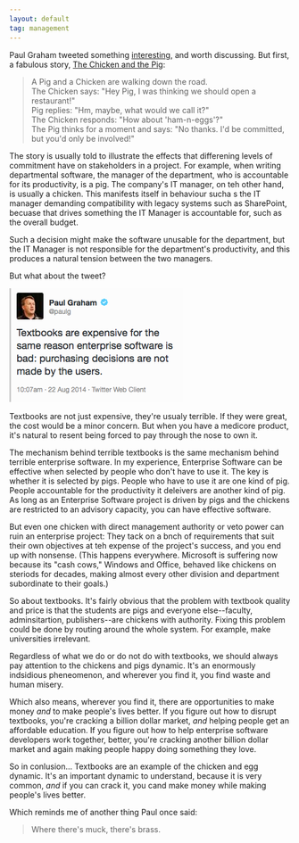 ```yaml
---
layout: default
tag: management
---
```


Paul Graham tweeted something [interesting][1], and worth discussing. But first, a fabulous story, [The Chicken and the Pig][2]:

[1]: https://twitter.com/paulg/status/502819403948249088
[2]: https://en.wikipedia.org/wiki/The_Chicken_and_the_Pig

> A Pig and a Chicken are walking down the road.  
> The Chicken says: "Hey Pig, I was thinking we should open a restaurant!"  
> Pig replies: "Hm, maybe, what would we call it?"  
> The Chicken responds: "How about 'ham-n-eggs'?"  
> The Pig thinks for a moment and says: "No thanks. I'd be committed, but you'd only be involved!"

The story is usually told to illustrate the effects that differening levels of commitment have on stakeholders in a project. For example, when writing departmental software, the manager of the department, who is accountable for its productivity, is a pig. The company's IT manager, on teh other hand, is usually a chicken. This manifests itself in behaviour sucha s the IT manager demanding compatibility with legacy systems such as SharePoint, becuase that drives something the IT Manager is accountable for, such as the overall budget.

Such a decision might make the software unusable for the department, but the IT Manager is not responsible for the department's productivity, and this produces a natural tension between the two managers.

But what about the tweet?

![Textbooks](/assets/images/textbooks.png)

Textbooks are not just expensive, they're usualy terrible. If they were great, the cost would be a minor concern. But when you have a medicore product, it's natural to resent being forced to pay through the nose to own it.

The mechanism behind terrible textbooks is the same mechanism behind terrible enterprise software. In my experience, Enterprise Software can be effective when selected by people who don't have to use it. The key is whether it is selected by pigs. People who have to use it are one kind of pig. People accountable for the productivity it deleivers are another kind of pig. As long as an Enterprise Software project is driven by pigs and the chickens are restricted to an advisory capacity, you can have effective software.

But even one chicken with direct management authority or veto power can ruin an enterprise project: They tack on a bnch of requirements that suit their own objectives at teh expense of the project's success, and you end up with nonsense. (This happens everywhere. Microsoft is suffering now because its "cash cows," Windows and Office, behaved like chickens on steriods for decades, making almost every other division and department subordinate to their goals.)

So about textbooks. It's fairly obvious that the problem with textbook quality and price is that the students are pigs and everyone else--faculty, adminsitartion, publishers--are chickens with authority. Fixing this problem could be done by routing around the whole system. For example, make universities irrelevant.

Regardless of what we do or do not do with textbooks, we should always pay attention to the chickens and pigs dynamic. It's an enormously indsidious pheneomenon, and wherever you find it, you find waste and human misery.

Which also means, wherever you find it, there are opportunities to make money *and* to make people's lives better. If you figure out how to disrupt textbooks, you're cracking a billion dollar market, *and* helping people get an affordable education. If you figure out how to help enterprise software developers work together, better, you're cracking another billion dollar market and again making people happy doing something they love.

So in conlusion... Textbooks are an example of the chicken and egg dynamic. It's an important dynamic to understand, because it is very common, *and* if you can crack it, you cand make money while making people's lives better.

Which reminds me of another thing Paul once said:

> Where there's muck, there's brass.